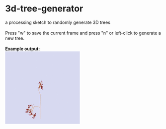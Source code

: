 # 3d-tree-generator
a processing sketch to randomly generate 3D trees<br>
<br>
Press "w" to save the current frame and press "n" or left-click to generate a new tree.<br>
<br>
<b>Example output:</b><br>
<img src="output.gif" alt="trees">
